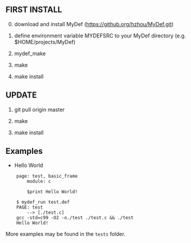 ## FIRST INSTALL

0. download and install MyDef (https://github.org/hzhou/MyDef.git)

1. define environment variable MYDEFSRC to your MyDef directory (e.g. $HOME/projects/MyDef)

2. mydef_make

3. make

4. make install

## UPDATE

1. git pull origin master

2. make 

3. make install

## Examples

* Hello World
```
    page: test, basic_frame
        module: c

        $print Hello World!
```

```
    $ mydef_run test.def
    PAGE: test
        --> [./test.c]
    gcc -std=c99 -O2 -o./test ./test.c && ./test
    Hello World!
```

More examples may be found in the `tests` folder.

